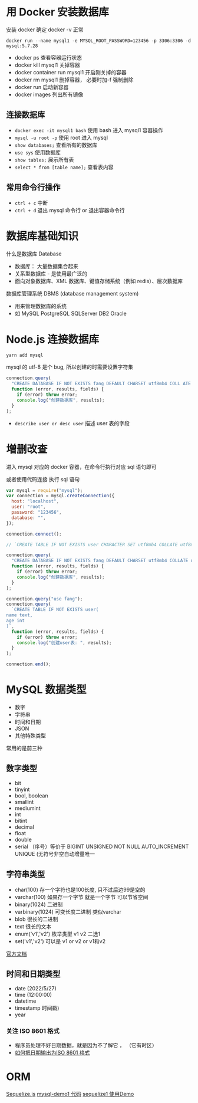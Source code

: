 # 用 Docker 安装数据库

安装 docker 确定 docker -v 正常

`docker run --name mysql1 -e MYSQL_ROOT_PASSWORD=123456 -p 3306:3306 -d mysql:5.7.28`

- docker ps 查看容器运行状态
- docker kill mysql1 关掉容器
- docker container run mysql1 开启刚关掉的容器
- docker rm mysql1 删掉容器， 必要时加-f 强制删除
- docker run 启动新容器
- docker images 列出所有镜像

## 连接数据库

- `docker exec -it mysql1 bash` 使用 bash 进入 mysql1 容器操作
- `mysql -u root -p` 使用 root 进入 mysql
- `show databases;` 查看所有的数据库
- `use sys` 使用数据库
- `show tables;` 展示所有表
- `select * from [table name];` 查看表内容

## 常用命令行操作

- `ctrl + c` 中断
- `ctrl + d` 退出 mysql 命令行 or 退出容器命令行

# 数据库基础知识

什么是数据库 Database

- 数据库： 大量数据集合起来
- 关系型数据库 - 是使用最广泛的
- 面向对象数据库、XML 数据库、键值存储系统（例如 redis）、层次数据库

数据库管理系统 DBMS (database management system)

- 用来管理数据库的系统
- 如 MySQL PostgreSQL SQLServer DB2 Oracle

# Node.js 连接数据库

`yarn add mysql`

mysql 的 utf-8 是个 bug, 所以创建的时需要设置字符集

```js
connection.query(
  "CREATE DATABASE IF NOT EXISTS fang DEFAULT CHARSET utf8mb4 COLL ATE utf8mb4_unicode_520_ci;",
  function (error, results, fields) {
    if (error) throw error;
    console.log("创建数据库", results);
  }
);
```

- `describe user or desc user` 描述 user 表的字段

# 増删改查

进入 mysql 对应的 docker 容器，在命令行执行对应 sql 语句即可

或者使用代码连接 执行 sql 语句

```js
var mysql = require("mysql");
var connection = mysql.createConnection({
  host: "localhost",
  user: "root",
  password: "123456",
  database: "",
});

connection.connect();

// `CREATE TABLE IF NOT EXISTS user CHARACTER SET utf8mb4 COLLATE utf8mb4_0900_ai_ci;`

connection.query(
  "CREATE DATABASE IF NOT EXISTS fang DEFAULT CHARSET utf8mb4 COLLATE utf8mb4_unicode_520_ci;",
  function (error, results, fields) {
    if (error) throw error;
    console.log("创建数据库", results);
  }
);

connection.query("use fang");
connection.query(
  `CREATE TABLE IF NOT EXISTS user(
name text,
age int
)`,
  function (error, results, fields) {
    if (error) throw error;
    console.log("创建user表: ", results);
  }
);

connection.end();
```

# MySQL 数据类型

- 数字
- 字符串
- 时间和日期
- JSON
- 其他特殊类型

常用的是前三种

## 数字类型

- bit
- tinyint
- bool, boolean
- smallint
- mediumint
- int
- bitint
- decimal
- float
- double
- serial （序号）等价于 BIGINT UNSIGNED NOT NULL AUTO_INCREMENT UNIQUE (无符号非空自动增量唯一

## 字符串类型

- char(100) 存一个字符也是100长度, 只不过后边99是空的
- varchar(100) 如果存一个字节 就是一个字节 可以节省空间
- binary(1024) 二进制
- varbinary(1024) 可变长度二进制 类似varchar
- blob 很长的二进制
- text 很长的文本
- enum('v1','v2') 枚举类型 v1  v2 二选1
- set('v1','v2') 可以是 v1 or v2 or v1和v2

[官方文档](https://dev.mysql.com/doc/refman/5.7/en/string-types.html)


## 时间和日期类型
- date  (2022/5/27)
- time (12:00:00)
- datetime 
- timestamp 时间戳)
- year

###  关注 ISO 8601 格式
- 程序员处理不好日期数据，就是因为不了解它  ， （它有时区）
- [如何把日期输出为ISO 8601 格式](https://stackoverflow.com/questions/9321809/format-date-in-mysql-select-as-iso-8601)  




# ORM
[Sequelize.js](https://sequelize.org/)
[mysql-demo1 代码](https://github.com/SealeyWang/mysql-demo1)
[sequelize1 使用Demo](https://github.com/SealeyWang/sequelize1) 
